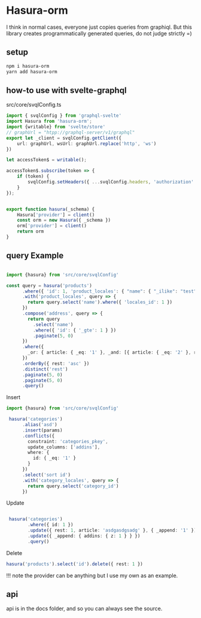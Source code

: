 # Hasura-orm

I think in normal cases, everyone just copies queries from graphiql.
But this library creates programmatically generated queries, do not judge strictly =)

## setup

```bash
npm i hasura-orm
yarn add hasura-orm
```

## how-to use with svelte-graphql
src/core/svqlConfig.ts
```ts
import { svqlConfig } from 'graphql-svelte'
import Hasura from 'hasura-orm';
import {writable} from 'svelte/store'
// graphUrl = "htpp://graphql-server/v1/graphql"
export let _client = svqlConfig.getClient({
	url: graphUrl, wsUrl: graphUrl.replace('http', 'ws')
})

let accessToken$ = writable();

accessToken$.subscribe(token => {
	if (token) {
		svqlConfig.setHeaders({ ...svqlConfig.headers, 'authorization': `Bearer ${token}` })
	}
});


export function hasura(_schema) {
	Hasura['provider'] = client()
	const orm = new Hasura({ _schema })
	orm['provider'] = client()
	return orm
}
```

## query Example
```ts

import {hasura} from 'src/core/svqlConfig'

const query = hasura('products')
      .where({ 'id': 1, 'product_locales': { "name": { "_ilike": "test" } } })
      .with('product_locales', query => {
        return query.select('name').where({ 'locales_id': 1 })
      })
      .compose('address', query => {
        return query
          .select('name')
          .where({ 'id': { '_gte': 1 } })
          .paginate(5, 0)
      })
      .where({
        _or: { article: { _eq: '1' }, _and: [{ article: { _eq: '2' }, rest: { _gt: 2 } }] }
      })
      .orderBy({ rest: 'asc' })
      .distinct('rest')
      .paginate(5, 0)
      .paginate(5, 0)
      .query()
```
Insert
``` ts
import {hasura} from 'src/core/svqlConfig'

 hasura('categories')
      .alias('asd')
      .insert(params)
      .conflicts({
        constraint: 'categories_pkey',
        update_columns: ['addins'],
        where: {
          id: { _eq: '1' }
        }
      })
      .select('sort id')
      .with('category_locales', query => {
        return query.select('category_id')
      })

```

Update

```ts

 hasura('categories')
        .where({ id: 1 })
        .update({ rest: 1, article: 'asdgasdgsadg' }, { _append: '1' })
        .update({ _append: { addins: { z: 1 } } })
        .query()

```
Delete
```ts
hasura('products').select('id').delete({ rest: 1 })
```
!!! note the provider can be anything but I use my own as an example.

## api 

api is in the docs folder, and so you can always see the source.

